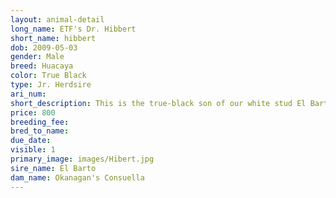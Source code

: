 ```yaml
---
layout: animal-detail
long_name: ETF's Dr. Hibbert
short_name: hibbert
dob: 2009-05-03
gender: Male
breed: Huacaya
color: True Black
type: Jr. Herdsire
ari_num: 
short_description: This is the true-black son of our white stud El Barto. He's a handsome fellow. He's related to nearly every girl on our farm, or we'd be using him as a stud.  
price: 800
breeding_fee: 
bred_to_name: 
due_date: 
visible: 1
primary_image: images/Hibert.jpg
sire_name: El Barto
dam_name: Okanagan's Consuella
---
```

